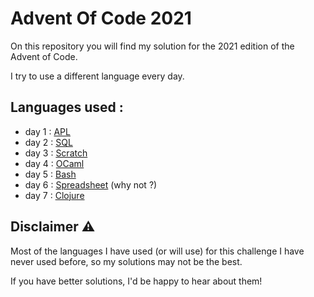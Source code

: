 # Advent Of Code 2021
On this repository you will find my solution for the 2021 edition of the Advent of Code.

I try to use a different language every day. 

## Languages used :
* day 1 : [APL](day1-apl)
* day 2 : [SQL](day2-sql)
* day 3 : [Scratch](day3-scratch)
* day 4 : [OCaml](day4-ocaml)
* day 5 : [Bash](day5-bash)
* day 6 : [Spreadsheet](day6-spreadsheet) (why not ?)
* day 7 : [Clojure](day7-clojure)

## Disclaimer ⚠
Most of the languages I have used (or will use) for this challenge I have never used before, so my solutions may not be the best.

If you have better solutions, I'd be happy to hear about them!